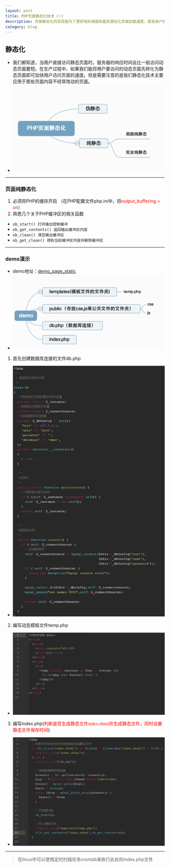 ```yaml
---
layout: post
title: PHP页面静态化技术（一）
description: 页面静态化的实现是为了更好地利用服务器资源优化页面加载速度，提高用户体验。当用户发出请求时，服务器将对PHP语法进行分析，经过解析之后再执行。当php文件有内容输出时，该内容会先经过服务器的buffer，然后再通过TCP传递到客户端。
category: blog
---
```

## 静态化
* 我们都知道，当用户直接访问静态页面时，服务器的响应时间会比一般访问动态页面要短。在生产过程中，如果我们能将用户要访问的动态页面先转化为静态页面即可加快用户访问页面的速度。但是需要注意的是我们静态化技术主要应用于那些页面内容不经常改动的页面。
* ![page-static-first](/images/pageStatic/page-static-first.png)
---

### 页面纯静态化
1. 必须将PHP的缓存开启
（在PHP配置文件php.ini中，将<font color=red >output_buffering = on</font>）
2. 熟悉几个关于PHP缓冲区的相关函数<br>
<ul>
<li><code>ob_start() 打开输出控制缓冲</code></li>
<li><code>ob_get_contents() 返回输出缓冲区内容</code></li>
<li><code>ob_clean() 清空输出缓冲区</code></li>
<li><code>ob_get_clean() 得到当前缓冲区内容并删除缓冲区</code></li>
</ul>

---
### demo演示
* demo地址：[demo_page_static](https://github.com/zhoubohan/demo_page_static)
* ![page-static-second](/images/pageStatic/page-static-second.png)
1. 首先创建数据库连接的文件db.php
* ![page-static-thrid](/images/pageStatic/page-static-thrid.png)
2. 编写动态模板文件temp.php
* ![page-static-fifth](/images/pageStatic/page-static-fifth.png)
3. 编写index.php(<font color=red face="consolas">判断是否生成静态文件index.shtml并生成静态文件，同时设置静态文件保存时间</font>)
* ![page-static-forth](/images/pageStatic/page-static-forth.png)
---
> 在linux中可以使用定时扫描任务crontab来执行此处的index.php文件
